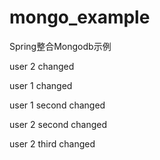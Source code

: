 # mongo_example
Spring整合Mongodb示例

user 2 changed

user 1 changed

user 1 second changed

user 2 second changed

user 2 third changed

